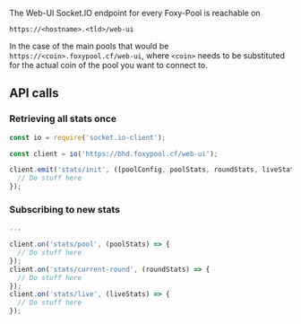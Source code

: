 The Web-UI Socket.IO endpoint for every Foxy-Pool is reachable on

```
https://<hostname>.<tld>/web-ui
```

In the case of the main pools that would be `https://<coin>.foxypool.cf/web-ui`, where `<coin>`
needs to be substituted for the actual coin of the pool you want to connect to.

## API calls

### Retrieving all stats once

```javascript
const io = require('socket.io-client');

const client = io('https://bhd.foxypool.cf/web-ui');

client.emit('stats/init', ([poolConfig, poolStats, roundStats, liveStats]) => {
  // Do stuff here
});
```

### Subscribing to new stats

```javascript
...

client.on('stats/pool', (poolStats) => {
  // Do stuff here
});
client.on('stats/current-round', (roundStats) => {
  // Do stuff here
});
client.on('stats/live', (liveStats) => {
  // Do stuff here
});
```
